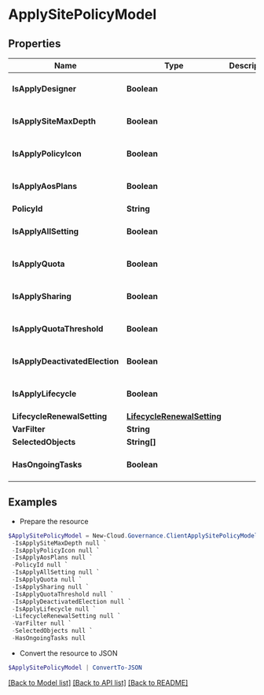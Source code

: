 # ApplySitePolicyModel
## Properties

Name | Type | Description | Notes
------------ | ------------- | ------------- | -------------
**IsApplyDesigner** | **Boolean** |  | [optional] [default to $false]
**IsApplySiteMaxDepth** | **Boolean** |  | [optional] [default to $false]
**IsApplyPolicyIcon** | **Boolean** |  | [optional] [default to $false]
**IsApplyAosPlans** | **Boolean** |  | [optional] [default to $false]
**PolicyId** | **String** |  | [optional] 
**IsApplyAllSetting** | **Boolean** |  | [optional] [default to $false]
**IsApplyQuota** | **Boolean** |  | [optional] [default to $false]
**IsApplySharing** | **Boolean** |  | [optional] [default to $false]
**IsApplyQuotaThreshold** | **Boolean** |  | [optional] [default to $false]
**IsApplyDeactivatedElection** | **Boolean** |  | [optional] [default to $false]
**IsApplyLifecycle** | **Boolean** |  | [optional] [default to $false]
**LifecycleRenewalSetting** | [**LifecycleRenewalSetting**](LifecycleRenewalSetting.md) |  | [optional] 
**VarFilter** | **String** |  | [optional] 
**SelectedObjects** | **String[]** |  | [optional] 
**HasOngoingTasks** | **Boolean** |  | [optional] [default to $false]

## Examples

- Prepare the resource
```powershell
$ApplySitePolicyModel = New-Cloud.Governance.ClientApplySitePolicyModel  -IsApplyDesigner null `
 -IsApplySiteMaxDepth null `
 -IsApplyPolicyIcon null `
 -IsApplyAosPlans null `
 -PolicyId null `
 -IsApplyAllSetting null `
 -IsApplyQuota null `
 -IsApplySharing null `
 -IsApplyQuotaThreshold null `
 -IsApplyDeactivatedElection null `
 -IsApplyLifecycle null `
 -LifecycleRenewalSetting null `
 -VarFilter null `
 -SelectedObjects null `
 -HasOngoingTasks null
```

- Convert the resource to JSON
```powershell
$ApplySitePolicyModel | ConvertTo-JSON
```

[[Back to Model list]](../README.md#documentation-for-models) [[Back to API list]](../README.md#documentation-for-api-endpoints) [[Back to README]](../README.md)

